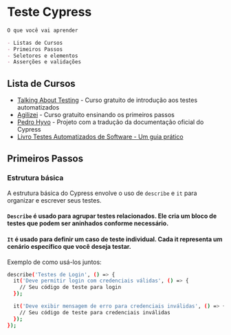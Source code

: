 # Teste Cypress

```markdown
O que você vai aprender

- Listas de Cursos
- Primeiros Passos
- Seletores e elementos
- Asserções e validações
```
## Lista de Cursos

* [Talking About Testing](https://talkingabouttesting.coursify.me/courses/introducao-aos-testes-automatizados) - Curso gratuito de introdução aos testes automatizados
* [Agilizei](https://app.agilizei.com/pt) - Curso gratuito ensinando os primeiros passos
* [Pedro Hyvo](https://github.com/pedrohyvo/cypress-docs-pt-br) - Projeto com a tradução da documentação oficial do Cypress
* [Livro Testes Automatizados de Software - Um guia prático](https://aeaab.com.br/assets/docs/Testes_automatizados_de_software_-_Um_guia_pr%23U00e1tico_-_Casa_do_Codigo.pdf) 
  
## Primeiros Passos

### Estrutura básica
A estrutura básica do Cypress envolve o uso de `describe` e `it` para organizar e escrever seus testes.

#### `Describe` é usado para agrupar testes relacionados. Ele cria um bloco de testes que podem ser aninhados conforme necessário.

#### `It` é usado para definir um caso de teste individual. Cada it representa um cenário específico que você deseja testar.

Exemplo de como usá-los juntos:

```bash
describe('Testes de Login', () => {
  it('Deve permitir login com credenciais válidas', () => {
    // Seu código de teste para login
  });

  it('Deve exibir mensagem de erro para credenciais inválidas', () => {
    // Seu código de teste para credenciais inválidas
  });
});

```
